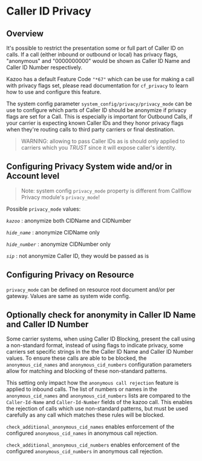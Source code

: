 # Caller ID Privacy

## Overview

It's possible to restrict the presentation some or full part of Caller ID on calls. If a call (either inbound or outbound or local) has privacy flags, "anonymous" and "0000000000" would be shown as Caller ID Name and Caller ID Number respectively.

Kazoo has a default Feature Code `"*67"` which can be use for making a call with privacy flags set, please read documentation for `cf_privacy` to learn how to use and configure this feature.

The system config parameter `system_config/privacy/privacy_mode` can be use to configure which parts of Caller ID should be anonymize if privacy flags are set for a Call. This is especially is important for Outbound Calls, if your carrier is expecting known Caller IDs and they honor privacy flags when they're routing calls to third party carriers or final destination.

> WARNING: allowing to pass Caller IDs as is should only applied to carriers which you *TRUST* since it will expose caller's identity.

## Configuring Privacy System wide and/or in Account level

> Note: system config `privacy_mode` property is different from Callflow Privacy module's `privacy_mode`!

Possible `privacy_mode` values:

*`kazoo`*
:   anonymize both CIDName and CIDNumber

*`hide_name`*
:   anonymize CIDName only

*`hide_number`*
:   anonymize CIDNumber only

*`sip`*
:   not anonymize Caller ID, they would be passed as is

## Configuring Privacy on Resource

`privacy_mode` can be defined on resource root document and/or per gateway. Values are same as system wide config.

## Optionally check for anonymity in Caller ID Name and Caller ID Number

Some carrier systems, when using Caller ID Blocking, present the call using a non-standard format, instead of using flags to indicate privacy, some carriers set specific strings in the the Caller ID Name and Caller ID Number values. To ensure these calls are able to be blocked, the `anonymous_cid_names` and `anonymous_cid_numbers` configuration parameters allow for matching and blocking of these non-standard patterns.

This setting only impact how the `anonymous call rejection` feature is applied to inbound calls. The list of numbers or names in the `anonymous_cid_names` and `anonymous_cid_numbers` lists are compared to the `Caller-Id-Name` and `Caller-Id-Number` fields of the kazoo call. This enables the rejection of calls which use non-standard patterns, but must be used carefully as any call which matches these rules will be blocked.

`check_additional_anonymous_cid_names` enables enforcement of the configured `anonymous_cid_names` in anonymous call rejection.

`check_additional_anonymous_cid_numbers` enables enforcement of the configured `anonymous_cid_numbers` in anonymous call rejection.




